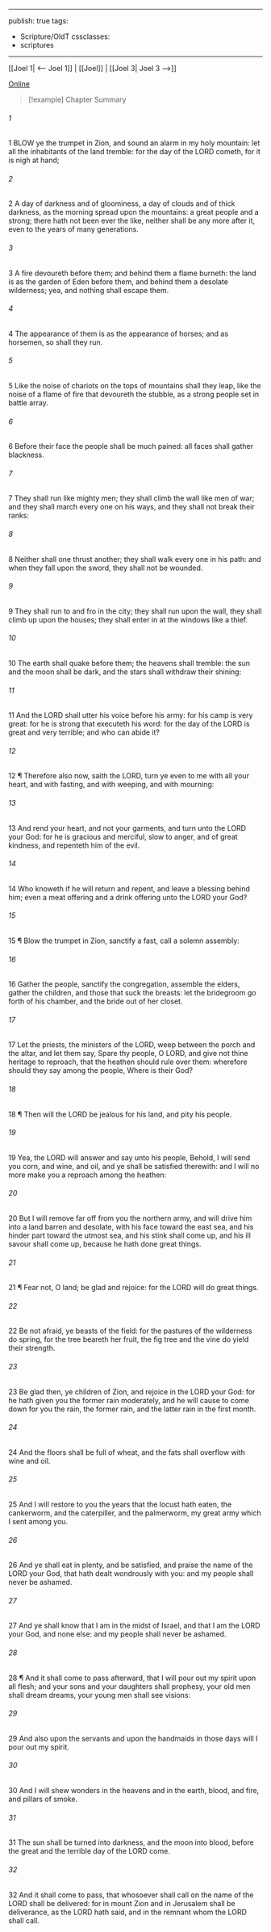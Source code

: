 

---
publish: true
tags:
  - Scripture/OldT
cssclasses:
  - scriptures
---
[[Joel 1| <-- Joel 1]] | [[Joel]] | [[Joel 3| Joel 3 -->]]

[Online](https://churchofjesuschrist.org/study/scriptures/ot/joel/2?lang=eng)

>[!example] Chapter Summary
>
###### 1
1 BLOW ye the trumpet in Zion, and sound an alarm in my holy mountain: let all the inhabitants of the land tremble: for the day of the LORD cometh, for it is nigh at hand;
###### 2
2 A day of darkness and of gloominess, a day of clouds and of thick darkness, as the morning spread upon the mountains: a great people and a strong; there hath not been ever the like, neither shall be any more after it, even to the years of many generations.
###### 3
3 A fire devoureth before them; and behind them a flame burneth: the land is as the garden of Eden before them, and behind them a desolate wilderness; yea, and nothing shall escape them.
###### 4
4 The appearance of them is as the appearance of horses; and as horsemen, so shall they run.
###### 5
5 Like the noise of chariots on the tops of mountains shall they leap, like the noise of a flame of fire that devoureth the stubble, as a strong people set in battle array.
###### 6
6 Before their face the people shall be much pained: all faces shall gather blackness.
###### 7
7 They shall run like mighty men; they shall climb the wall like men of war; and they shall march every one on his ways, and they shall not break their ranks:
###### 8
8 Neither shall one thrust another; they shall walk every one in his path: and when they fall upon the sword, they shall not be wounded.
###### 9
9 They shall run to and fro in the city; they shall run upon the wall, they shall climb up upon the houses; they shall enter in at the windows like a thief.
###### 10
10 The earth shall quake before them; the heavens shall tremble: the sun and the moon shall be dark, and the stars shall withdraw their shining:
###### 11
11 And the LORD shall utter his voice before his army: for his camp is very great: for he is strong that executeth his word: for the day of the LORD is great and very terrible; and who can abide it?
###### 12
12 ¶ Therefore also now, saith the LORD, turn ye even to me with all your heart, and with fasting, and with weeping, and with mourning:
###### 13
13 And rend your heart, and not your garments, and turn unto the LORD your God: for he is gracious and merciful, slow to anger, and of great kindness, and repenteth him of the evil.
###### 14
14 Who knoweth if he will return and repent, and leave a blessing behind him; even a meat offering and a drink offering unto the LORD your God?
###### 15
15 ¶ Blow the trumpet in Zion, sanctify a fast, call a solemn assembly:
###### 16
16 Gather the people, sanctify the congregation, assemble the elders, gather the children, and those that suck the breasts: let the bridegroom go forth of his chamber, and the bride out of her closet.
###### 17
17 Let the priests, the ministers of the LORD, weep between the porch and the altar, and let them say, Spare thy people, O LORD, and give not thine heritage to reproach, that the heathen should rule over them: wherefore should they say among the people, Where is their God?
###### 18
18 ¶ Then will the LORD be jealous for his land, and pity his people.
###### 19
19 Yea, the LORD will answer and say unto his people, Behold, I will send you corn, and wine, and oil, and ye shall be satisfied therewith: and I will no more make you a reproach among the heathen:
###### 20
20 But I will remove far off from you the northern army, and will drive him into a land barren and desolate, with his face toward the east sea, and his hinder part toward the utmost sea, and his stink shall come up, and his ill savour shall come up, because he hath done great things.
###### 21
21 ¶ Fear not, O land; be glad and rejoice: for the LORD will do great things.
###### 22
22 Be not afraid, ye beasts of the field: for the pastures of the wilderness do spring, for the tree beareth her fruit, the fig tree and the vine do yield their strength.
###### 23
23 Be glad then, ye children of Zion, and rejoice in the LORD your God: for he hath given you the former rain moderately, and he will cause to come down for you the rain, the former rain, and the latter rain in the first month.
###### 24
24 And the floors shall be full of wheat, and the fats shall overflow with wine and oil.
###### 25
25 And I will restore to you the years that the locust hath eaten, the cankerworm, and the caterpiller, and the palmerworm, my great army which I sent among you.
###### 26
26 And ye shall eat in plenty, and be satisfied, and praise the name of the LORD your God, that hath dealt wondrously with you: and my people shall never be ashamed.
###### 27
27 And ye shall know that I am in the midst of Israel, and that I am the LORD your God, and none else: and my people shall never be ashamed.
###### 28
28 ¶ And it shall come to pass afterward, that I will pour out my spirit upon all flesh; and your sons and your daughters shall prophesy, your old men shall dream dreams, your young men shall see visions:
###### 29
29 And also upon the servants and upon the handmaids in those days will I pour out my spirit.
###### 30
30 And I will shew wonders in the heavens and in the earth, blood, and fire, and pillars of smoke.
###### 31
31 The sun shall be turned into darkness, and the moon into blood, before the great and the terrible day of the LORD come.
###### 32
32 And it shall come to pass, that whosoever shall call on the name of the LORD shall be delivered: for in mount Zion and in Jerusalem shall be deliverance, as the LORD hath said, and in the remnant whom the LORD shall call.



